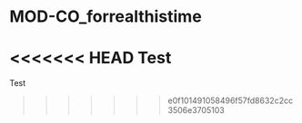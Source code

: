 # MOD-CO_forrealthistime
<<<<<<< HEAD
Test
=======
Test
>>>>>>> e0f101491058496f57fd8632c2cc3506e3705103
